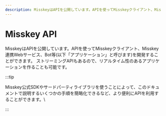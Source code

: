 ```yaml
---
description: MisskeyはAPIを公開しています。APIを使ってMisskeyクライアント、Misskey連携Webサービス、Bot等(以下「アプリケーション」と呼びます)を開発することができます。
---
```


# Misskey API

MisskeyはAPIを公開しています。APIを使ってMisskeyクライアント、Misskey連携Webサービス、Bot等(以下「アプリケーション」と呼びます)を開発することができます。
ストリーミングAPIもあるので、リアルタイム性のあるアプリケーションを作ることも可能です。

:::tip

Misskey公式SDKやサードパーティライブラリを使うことによって、このドキュメントで説明するいくつかの手順を簡略化できるなど、より便利にAPIを利用することができます。\\

:::

<MkIndex />
